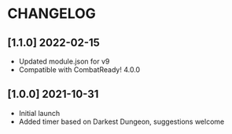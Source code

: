 # CHANGELOG
## [1.1.0] 2022-02-15
* Updated module.json for v9
* Compatible with CombatReady! 4.0.0

## [1.0.0] 2021-10-31
* Initial launch
* Added timer based on Darkest Dungeon, suggestions welcome